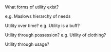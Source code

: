 What forms of utility exist?

e.g. Maslows hierarchy of needs

Utility over time? e.g. Utility is a buff?

Utility through possession? e.g. Utility of clothing?

Utility through usage?